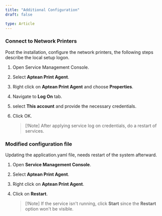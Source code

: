 ```yaml
---
title: "Additional Configuration"
draft: false

type: Article
---
```


### Connect to Network Printers

Post the installation, configure the network printers, the following steps describe the local setup logon.

1.  Open Service Management Console.

2.  Select **Aptean Print Agent**.

3.  Right click on **Aptean Print Agent** and choose **Properties**.

4.  Navigate to **Log On** tab.

5.  select **This account** and provide the necessary credentials.

6.  Click OK.

    > [!Note] After applying service log on credentials, do a restart of services.

### Modified configuration file

Updating the application.yaml file, needs restart of the system afterward.

1.  Open **Service Management Console**.

2.  Select **Aptean Print Agent**.

3.  Right click on **Aptean Print Agent**.

4.  Click on **Restart**.

    > [!Note] If the service isn't running, click **Start** since the **Restart** option won't be visible.